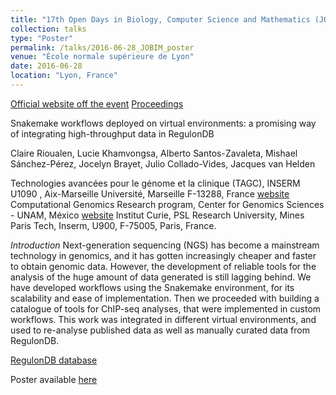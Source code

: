 ```yaml
---
title: "17th Open Days in Biology, Computer Science and Mathematics (JOBIM) "
collection: talks
type: "Poster"
permalink: /talks/2016-06-28_JOBIM_poster
venue: "École normale supérieure de Lyon"
date: 2016-06-28
location: "Lyon, France"
---
```


[Official website off the event](https://jobim2016.sciencesconf.org/)
[Proceedings](https://jobim2016.sciencesconf.org/conference/jobim2016/pages/book_jobim2016.pdf)

Snakemake workflows deployed on virtual environments: a promising way of integrating high-throughput data in RegulonDB

Claire Rioualen, Lucie Khamvongsa, Alberto Santos-Zavaleta, Mishael Sánchez-Pérez, Jocelyn Brayet, Julio Collado-Vides, Jacques van Helden

Technologies avancées pour le génome et la clinique (TAGC), INSERM U1090 , Aix-Marseille Université, Marseille F-13288, France [website](https://tagc.univ-amu.fr/)
Computational Genomics Research program, Center for Genomics Sciences - UNAM, México [website](http://www.ccg.unam.mx/)
Institut Curie, PSL Research University, Mines Paris Tech, Inserm, U900, F-75005, Paris, France.

*Introduction* Next-generation sequencing (NGS) has become a mainstream technology in genomics, and it
has gotten increasingly cheaper and faster to obtain genomic data. However, the development
of reliable tools for the analysis of the huge amount of data generated is still lagging behind.
We have developed workflows using the Snakemake environment, for its scalability and ease of
implementation. Then we proceeded with building a catalogue of tools for ChIP-seq analyses, that
were implemented in custom workflows. This work was integrated in different virtual environments,
and used to re-analyse published data as well as manually curated data from RegulonDB.

[RegulonDB database](http://regulondb.ccg.unam.mx)

Poster available [here](http://rioualen.github.io/files/2016-06-28_JOBIM_poster.pdf)


